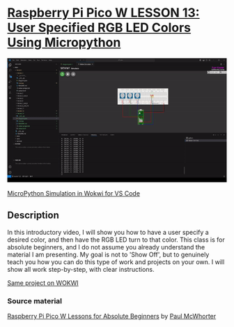 # [Raspberry Pi Pico W LESSON 13: User Specified RGB LED Colors Using Micropython](https://www.youtube.com/watch?v=FLMPjwXqXVw&list=PLGs0VKk2DiYz8js1SJog21cDhkBqyAhC5&index=13)

![PiPico W Picture](https://github.com/ikostan/pico/blob/master/img/lesson_13.gif)

[MicroPython Simulation in Wokwi for VS Code](https://github.com/ikostan/pico/tree/master/wokwi)

## Description

In this introductory video, I will show you how to have a user specify
a desired color, and then have the RGB LED turn to that color.  This
class is  for absolute beginners, and I do not assume you already understand
the material I am presenting. My goal is not to 'Show Off', but to genuinely
teach you how you can do this type of work and projects on your own. I will
show all work step-by-step, with clear instructions.

[Same project on WOKWI](https://wokwi.com/projects/401089464941902849)

### Source material

[Raspberry Pi Pico W Lessons for Absolute Beginners](https://www.youtube.com/playlist?list=PLGs0VKk2DiYz8js1SJog21cDhkBqyAhC5)
by [Paul McWhorter](https://www.youtube.com/c/mcwhorpj/playlists)
